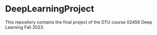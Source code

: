 # DeepLearningProject
This repository contains the final project of the DTU course 02456 Deep Learning Fall 2023.
